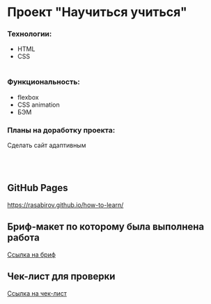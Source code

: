 # Проект "Научиться учиться"

### Технологии:

- HTML
- CSS
  </br>
  </br>

### Функциональность:

- flexbox
- CSS animation
- БЭМ

### Планы на доработку проекта:

Сделать сайт адаптивным

 </br>
</br>

## GitHub Pages

https://rasabirov.github.io/how-to-learn/

## Бриф-макет по которому была выполнена работа

[Ссылка на бриф](https://code.s3.yandex.net/web-developer/project-1/sprint-1-brief.pdf)

## Чек-лист для проверки

[Ссылка на чек-лист](https://code.s3.yandex.net/web-developer/checklists/new-program/checklist-1/index.html)
